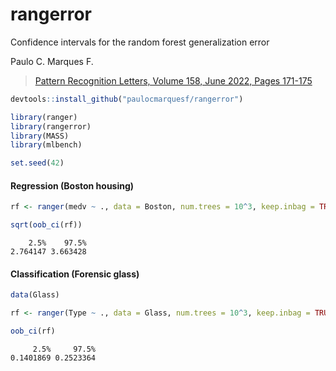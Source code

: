 # rangerror

Confidence intervals for the random forest generalization error

Paulo C. Marques F.

  > [Pattern Recognition Letters, Volume 158, June 2022, Pages 171-175][PRL]

```r
devtools::install_github("paulocmarquesf/rangerror")

library(ranger)
library(rangerror)
library(MASS)
library(mlbench)

set.seed(42)
```

#### Regression (Boston housing)

```r
rf <- ranger(medv ~ ., data = Boston, num.trees = 10^3, keep.inbag = TRUE)

sqrt(oob_ci(rf))
```

```
    2.5%    97.5%
2.764147 3.663428
```

#### Classification (Forensic glass)

```r
data(Glass)

rf <- ranger(Type ~ ., data = Glass, num.trees = 10^3, keep.inbag = TRUE)

oob_ci(rf)
```

```
     2.5%     97.5%
0.1401869 0.2523364
```

[PRL]: https://bit.ly/3seNnFe
